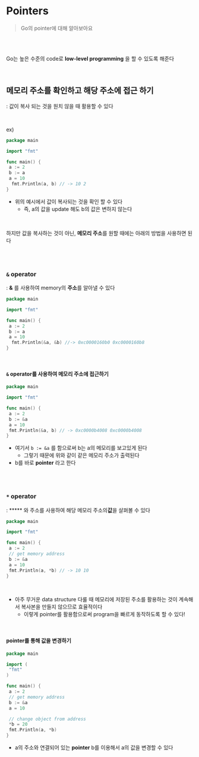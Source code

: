 # Pointers

> Go의 pointer에 대해 알아보아요

<br>

<br>

Go는 높은 수준의 code로 **low-level programming** 을 할 수 있도록 해준다

<br>

## 메모리 주소를 확인하고 해당 주소에 접근 하기

: 값이 복사 되는 것을 원치 않을 때 활용할 수 있다

<br>

ex)

```go
package main

import "fmt"

func main() {
 a := 2
 b := a
 a = 10
  fmt.Println(a, b) // -> 10 2
}
```

- 위의 예시에서 값이 복사되는 것을 확인 할 수 있다
  - 즉, a의 값을 update 해도 b의 값은 변하지 않는다

<br>

하지만 값을 복사하는 것이 아닌, **메모리 주소**를 원할 때에는 아래의 방법을 사용하면 된다

<br>

<br>

### `&` operator

: **&** 를 사용하여 memory의 **주소**를 알아낼 수 있다

```go
package main

import "fmt"

func main() {
 a := 2
 b := a
 a = 10
  fmt.Println(&a, &b) //-> 0xc0000160b0 0xc0000160b8
}
```

<br>

#### `&` operator를 사용하여 메모리 주소에 접근하기

```go
package main

import "fmt"

func main() {
 a := 2
 b := &a
 a = 10
 fmt.Println(&a, b) // -> 0xc0000b4008 0xc0000b4008
}
```

- 여기서 `b := &a` 를 함으로써 b는 a의 메모리를 보고있게 된다
  - 그렇기 때문에 위와 같이 같은 메모리 주소가 출력된다
- b를 바로 **pointer** 라고 한다

<br>

<br>

### `*` operator

: ***** 와 주소를 사용하여 해당 메모리 주소의**값**을 살펴볼 수 있다

```go
package main

import "fmt"

func main() {
 a := 2
 // get memory address
 b := &a
 a = 10
 fmt.Println(a, *b) // -> 10 10
}
```

<br>

- 아주 무거운 data structure 다룰 때 메모리에 저장된 주소를 활용하는 것이 계속해서 복사본을 만들지 않으므로 효율적이다
  - 이렇게 pointer를 활용함으로써 program을 빠르게 동작하도록 할 수 있다!

<br>

#### pointer를 통해 값을 변경하기

```go
package main

import (
 "fmt"
)

func main() {
 a := 2
 // get memory address
 b := &a
 a = 10

 // change object from address
 *b = 20
 fmt.Println(a, *b)
}
```

- a의 주소와 연결되어 있는 **pointer** b를 이용해서 a의 값을 변경할 수 있다
